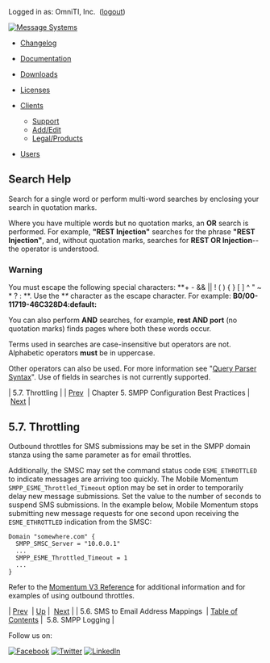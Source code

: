 Logged in as: OmniTI, Inc.  ([logout](https://support.messagesystems.com/logout.php))

[![Message Systems](https://support.messagesystems.com/images/ms-white205.png)](https://support.messagesystems.com/start.php) 

*   [Changelog](https://support.messagesystems.com/start.php?show=changelog)
*   [Documentation](https://support.messagesystems.com/docs/)
*   [Downloads](https://support.messagesystems.com/start.php)

*   [Licenses](https://support.messagesystems.com/license_summary.php)
*   <a href="">Clients</a>
    *   [Support](https://support.messagesystems.com/cs.php)
    *   [Add/Edit](https://support.messagesystems.com/edit_client.php)
    *   [Legal/Products](https://support.messagesystems.com/edit_products.php)
*   [Users](https://support.messagesystems.com/edit_customer.php)

## Search Help

Search for a single word or perform multi-word searches by enclosing your search in quotation marks.

Where you have multiple words but no quotation marks, an **OR** search is performed. For example, **"REST Injection"** searches for the phrase **"REST Injection"**, and, without quotation marks, searches for **REST OR Injection**--the operator is understood.

### Warning

You must escape the following special characters: **+ - && || ! ( ) { } [ ] ^ " ~ * ? : \**. Use the **\** character as the escape character. For example: **B0/00-11719-46C328D4\:default\:**

You can also perform **AND** searches, for example, **rest AND port** (no quotation marks) finds pages where both these words occur.

Terms used in searches are case-insensitive but operators are not. Alphabetic operators **must** be in uppercase.

Other operators can also be used. For more information see "[Query Parser Syntax](https://lucene.apache.org/core/old_versioned_docs/versions/3_0_0/queryparsersyntax.html)". Use of fields in searches is not currently supported.

| 5.7. Throttling |
| [Prev](mobility.best.practices.sms.to.email.php)  | Chapter 5. SMPP Configuration Best Practices |  [Next](mobility.best.practices.logging.php) |

## 5.7. Throttling

Outbound throttles for SMS submissions may be set in the SMPP domain stanza using the same parameter as for email throttles.

Additionally, the SMSC may set the command status code `ESME_ETHROTTLED` to indicate messages are arriving too quickly. The Mobile Momentum `SMPP_ESME_Throttled_Timeout` option may be set in order to temporarily delay new message submissions. Set the value to the number of seconds to suspend SMS submissions. In the example below, Mobile Momentum stops submitting new message requests for one second upon receiving the `ESME_ETHROTTLED` indication from the SMSC:

```
Domain "somewhere.com" {
  SMPP_SMSC_Server = "10.0.0.1"
  ...
  SMPP_ESME_Throttled_Timeout = 1
  ...
}
```

Refer to the [Momentum V3 Reference](https://support.messagesystems.com/docs/web-ref/) for additional information and for examples of using outbound throttles.

| [Prev](mobility.best.practices.sms.to.email.php)  | [Up](mobility.best.practices.php) |  [Next](mobility.best.practices.logging.php) |
| 5.6. SMS to Email Address Mappings  | [Table of Contents](index.php) |  5.8. SMPP Logging |

Follow us on:

[![Facebook](https://support.messagesystems.com/images/icon-facebook.png)](http://www.facebook.com/messagesystems) [![Twitter](https://support.messagesystems.com/images/icon-twitter.png)](http://twitter.com/#!/MessageSystems) [![LinkedIn](https://support.messagesystems.com/images/icon-linkedin.png)](http://www.linkedin.com/company/message-systems)